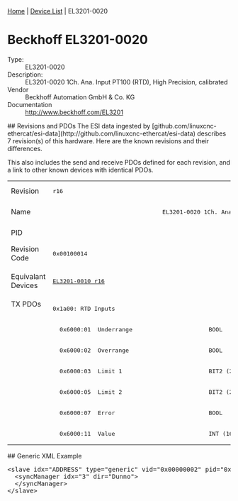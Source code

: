 <div class="nav"><a href="/esi-data">Home</a> | <a href="/esi-data/devices">Device List</a> | EL3201-0020</div>

#  Beckhoff EL3201-0020

<dl>
  <dt>Type:</dt><dd>EL3201-0020</dd>
  <dt>Description:</dt><dd>EL3201-0020 1Ch. Ana. Input PT100 (RTD), High Precision, calibrated</dd>
  <dt>Vendor</dt><dd>Beckhoff Automation GmbH & Co. KG</dd>
  <dt>Documentation</dt><dd><a href="http://www.beckhoff.com/EL3201">http://www.beckhoff.com/EL3201</a></dd>
</dl>
## Revisions and PDOs
The ESI data ingested by [github.com/linuxcnc-ethercat/esi-data](http://github.com/linuxcnc-ethercat/esi-data) describes 7 revision(s) of this hardware.  Here are the known revisions and their differences.

This also includes the send and receive PDOs defined for each revision, and a link to other known devices with identical PDOs.

<table>
<tr >
<td class="first">Revision</td>
<td ><pre>r16</pre></td>
<td ><pre>r17</pre></td>
<td ><pre>r18</pre></td>
<td ><pre>r19</pre></td>
<td ><pre>r20</pre></td>
<td ><pre>r21</pre></td>
<td ><pre>r22</pre></td>
</tr>
<tr >
<td class="first">Name</td>
<td  colspan=7 align="center"><pre>EL3201-0020 1Ch. Ana. Input PT100 (RTD), High Precision, calibrated</pre></td>
</tr>
<tr >
<td class="first">PID</td>
<td  colspan=7 align="center"><pre>0x0c813052</pre></td>
</tr>
<tr >
<td class="first">Revision Code</td>
<td ><pre>0x00100014</pre></td>
<td ><pre>0x00110014</pre></td>
<td ><pre>0x00120014</pre></td>
<td ><pre>0x00130014</pre></td>
<td ><pre>0x00140014</pre></td>
<td ><pre>0x00150014</pre></td>
<td ><pre>0x00160014</pre></td>
</tr>
<tr >
<td class="first">Equivalant Devices</td>
<td ><pre><a href="EL3201-0010">EL3201-0010 r16</a></pre></td>
<td  colspan=4 align="center"><pre><a href="EL3201">EL3201 r17,r18,r19,r20</a><br/><a href="EL3201-0010">EL3201-0010 r17,r18,r19,r20</a></pre></td>
<td  colspan=2 align="center"><pre><a href="EL3201">EL3201 r21,r22</a><br/><a href="EL3201-0010">EL3201-0010 r21,r22</a><br/><a href="EL3201-0030">EL3201-0030 r22</a></pre></td>
</tr>
<tr class="txpdo pdosection">
<td class="first" rowspan=7 valign=top>TX PDOs</td>
<td><pre>0x1a00: RTD Inputs</pre></td>
<td colspan=6 align="left"><pre>0x1a00: RTD</pre></td>
<td></td>
</tr>
<tr class="txpdo">
<td ><pre>  0x6000:01  Underrange                      BOOL</pre></td>
<td  colspan=6 align="left"><pre>  0x6000:01  Status__Underrange              BOOL</pre></td>
</tr>
<tr class="txpdo">
<td ><pre>  0x6000:02  Overrange                       BOOL</pre></td>
<td  colspan=6 align="left"><pre>  0x6000:02  Status__Overrange               BOOL</pre></td>
</tr>
<tr class="txpdo">
<td ><pre>  0x6000:03  Limit 1                         BIT2 (2 bits)</pre></td>
<td  colspan=6 align="left"><pre>  0x6000:03  Status__Limit 1                 BIT2 (2 bits)</pre></td>
</tr>
<tr class="txpdo">
<td ><pre>  0x6000:05  Limit 2                         BIT2 (2 bits)</pre></td>
<td  colspan=6 align="left"><pre>  0x6000:05  Status__Limit 2                 BIT2 (2 bits)</pre></td>
</tr>
<tr class="txpdo">
<td ><pre>  0x6000:07  Error                           BOOL</pre></td>
<td  colspan=6 align="left"><pre>  0x6000:07  Status__Error                   BOOL</pre></td>
</tr>
<tr class="txpdo">
<td  colspan=7 align="left"><pre>  0x6000:11  Value                           INT (16 bits)</pre></td>
</tr>
</table>
## Generic XML Example
<pre class="xml">
&lt;slave idx="ADDRESS" type="generic" vid="0x00000002" pid="0x0c813052" configPdos="true"&gt;
  &lt;syncManager idx="3" dir="Dunno"&gt;
  &lt;/syncManager&gt;
&lt;/slave&gt;
</pre>

